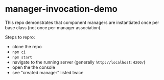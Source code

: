 # manager-invocation-demo

This repo demonstrates that component managers are instantiated once per base
class (not once per-manager association).

Steps to repro:

* clone the repo
* `npm ci`
* `npm start`
* navigate to the running server (generally `http://localhost:4200/`)
* open the the console
* see "created manager" listed twice
